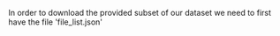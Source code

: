 In order to download the provided subset of our dataset we need to first have the file 'file_list.json' 